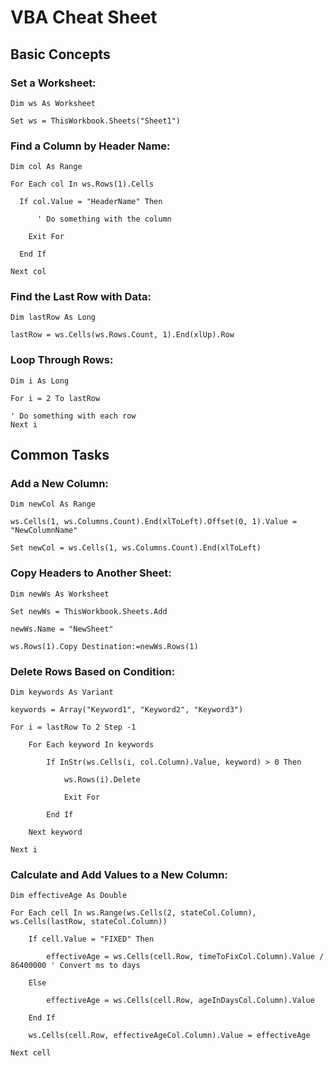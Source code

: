# VBA Cheat Sheet

## Basic Concepts

### Set a Worksheet:

    Dim ws As Worksheet

    Set ws = ThisWorkbook.Sheets("Sheet1")

### Find a Column by Header Name:

    Dim col As Range
  
    For Each col In ws.Rows(1).Cells
  
      If col.Value = "HeaderName" Then
      
          ' Do something with the column
          
        Exit For
          
      End If
      
    Next col

### Find the Last Row with Data:

    Dim lastRow As Long

    lastRow = ws.Cells(ws.Rows.Count, 1).End(xlUp).Row

### Loop Through Rows:

    Dim i As Long
    
    For i = 2 To lastRow

    ' Do something with each row
    Next i

## Common Tasks

### Add a New Column:

    Dim newCol As Range
    
    ws.Cells(1, ws.Columns.Count).End(xlToLeft).Offset(0, 1).Value = "NewColumnName"
    
    Set newCol = ws.Cells(1, ws.Columns.Count).End(xlToLeft)

### Copy Headers to Another Sheet:

    Dim newWs As Worksheet
    
    Set newWs = ThisWorkbook.Sheets.Add
    
    newWs.Name = "NewSheet"
    
    ws.Rows(1).Copy Destination:=newWs.Rows(1)

### Delete Rows Based on Condition:

    Dim keywords As Variant
    
    keywords = Array("Keyword1", "Keyword2", "Keyword3")
    
    For i = lastRow To 2 Step -1
    
        For Each keyword In keywords
        
            If InStr(ws.Cells(i, col.Column).Value, keyword) > 0 Then
            
                ws.Rows(i).Delete
                
                Exit For
                
            End If
            
        Next keyword
        
    Next i

### Calculate and Add Values to a New Column:

    Dim effectiveAge As Double
    
    For Each cell In ws.Range(ws.Cells(2, stateCol.Column), ws.Cells(lastRow, stateCol.Column))
    
        If cell.Value = "FIXED" Then
        
            effectiveAge = ws.Cells(cell.Row, timeToFixCol.Column).Value / 86400000 ' Convert ms to days
            
        Else
        
            effectiveAge = ws.Cells(cell.Row, ageInDaysCol.Column).Value
            
        End If
        
        ws.Cells(cell.Row, effectiveAgeCol.Column).Value = effectiveAge
        
    Next cell
